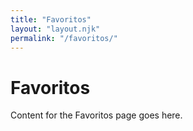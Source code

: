 ```yaml
---
title: "Favoritos"
layout: "layout.njk"
permalink: "/favoritos/"
---
```


# Favoritos

Content for the Favoritos page goes here.
